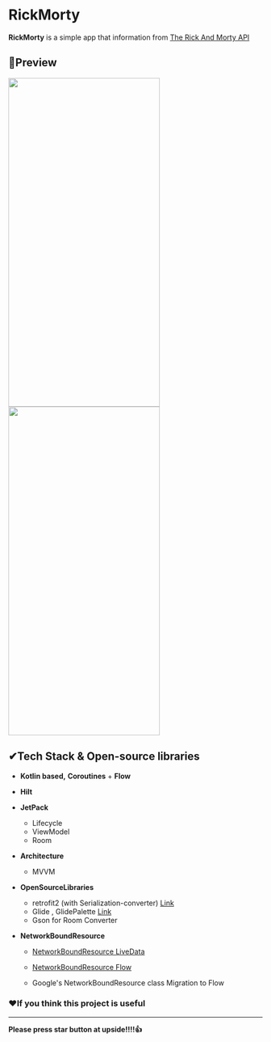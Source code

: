 # RickMorty

**RickMorty** is a simple app that information from [The Rick And Morty API](https://github.com/afuh/rick-and-morty-api)

## 💎Preview

<div>
<img src="https://github.com/SSong-develop/RickAndMorty/blob/mvvm/art/preview1.gif" width="300" height="650"/>
<img src="https://github.com/SSong-develop/RickAndMorty/blob/mvvm/art/preview2.gif" width="300" height="650"/>
</div>




## ✔Tech Stack & Open-source libraries

- **Kotlin based,** **Coroutines** + **Flow** 
- **Hilt** 
- **JetPack**
  - Lifecycle
  - ViewModel
  - Room
- **Architecture**
  - MVVM
- **OpenSourceLibraries**
  - retrofit2 (with Serialization-converter) [Link](https://github.com/JakeWharton/retrofit2-kotlinx-serialization-converter)
  - Glide , GlidePalette [Link](https://github.com/bumptech/glide)
  - Gson for Room Converter

- **NetworkBoundResource**

  - [NetworkBoundResource LiveData](https://github.com/android/architecture-components-samples/blob/8874799313/GithubBrowserSample/app/src/main/java/com/android/example/github/repository/NetworkBoundResource.kt) 

  - [NetworkBoundResource Flow](https://github.com/SSong-develop/RickMorty/blob/mvvm/app/src/main/java/com/ssong_develop/rickmorty/network/NetworkBoundResource.kt)
  - Google's NetworkBoundResource class Migration to Flow 



### ❤If you think this project is useful

------------------

**Please press star button at upside!!!!👍**

